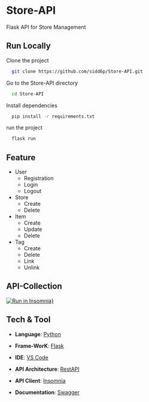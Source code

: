 # Store-API
Flask API for Store Management



## Run Locally


Clone the project

```bash
  git clone https://github.com/sidd6p/Store-API.git
```

Go to the Store-API directory
```bash
  cd Store-API
```

Install dependencies

```bash
  pip install -r requirements.txt
```

run the project

```bash
  flask run
```



## Feature

- User 
    - Registration
    - Login
    - Logout
- Store
    - Create
    - Delete
- Item
    - Create
    - Update
    - Delete
- Tag
    - Create
    - Delete
    - Link
    - Unlink




## API-Collection
[![Run in Insomnia}](https://insomnia.rest/images/run.svg)](https://insomnia.rest/run/?label=Store-API&uri=store-api)


## Tech & Tool

- __Language__: [Python](https://www.python.org/)

- __Frame-WorK__: [Flask](https://flask.palletsprojects.com/en/2.2.x/)

- __IDE__: [VS Code](https://code.visualstudio.com/)

- __API Architecture__: [RestAPI](https://restfulapi.net/)

- __API Client__: [Insomnia](https://insomnia.rest/) 

- __Documentation__: [Swagger](https://swagger.io/)
